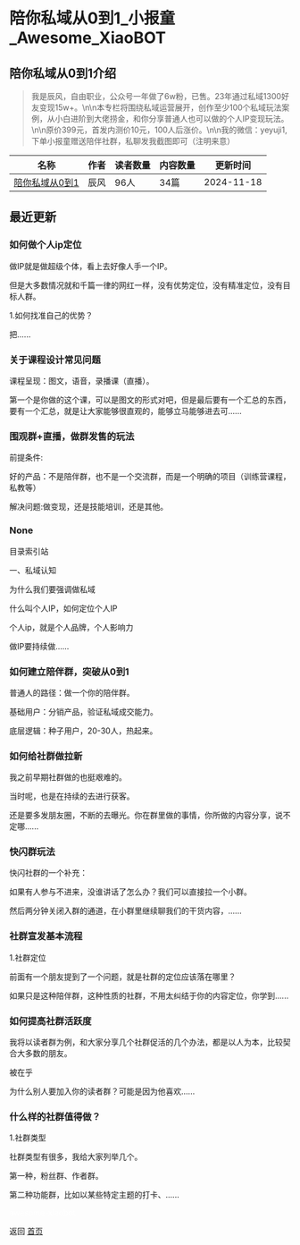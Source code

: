 # 陪你私域从0到1_小报童_Awesome_XiaoBOT

## 陪你私域从0到1介绍
> 我是辰风，自由职业，公众号一年做了6w粉，已售。23年通过私域1300好友变现15w+。\n\n本专栏将围绕私域运营展开，创作至少100个私域玩法案例，从小白进阶到大佬捞金，和你分享普通人也可以做的个人IP变现玩法。\n\n原价399元，首发内测价10元，100人后涨价。\n\n我的微信：yeyuji1,下单小报童赠送陪伴社群，私聊发我截图即可（注明来意）  
  


|名称|作者|读者数量|内容数量|更新时间|
|---|---|---|---|---|
|[陪你私域从0到1](https://xiaobot.net/p/qingchen7762?refer=0b133df9-27dc-423b-8101-639049001c13)|辰风|96人|34篇|2024-11-18|

## 最近更新
### 如何做个人ip定位

做IP就是做超级个体，看上去好像人手一个IP。

但是大多数情况就和千篇一律的网红一样，没有优势定位，没有精准定位，没有目标人群。

1.如何找准自己的优势？

把......

### 关于课程设计常见问题

课程呈现：图文，语音，录播课（直播）。

第一个是你做的这个课，可以是图文的形式对吧，但是最后要有一个汇总的东西，要有一个汇总，就是让大家能够很直观的，能够立马能够进去可......

### 围观群+直播，做群发售的玩法

前提条件:

好的产品：不是陪伴群，也不是一个交流群，而是一个明确的项目（训练营课程，私教等）

解决问题:做变现，还是技能培训，还是其他。

### None

目录索引站

一、私域认知

为什么我们要强调做私域

什么叫个人IP，如何定位个人IP

个人ip，就是个人品牌，个人影响力

做IP要持续做......

### 如何建立陪伴群，突破从0到1

普通人的路径：做一个你的陪伴群。

基础用户：分销产品，验证私域成交能力。

底层逻辑：种子用户，20-30人，热起来。

### 如何给社群做拉新

我之前早期社群做的也挺艰难的。

当时呢，也是在持续的去进行获客。

还是要多发朋友圈，不断的去曝光。你在群里做的事情，你所做的内容分享，说不定哪......

### 快闪群玩法

快闪社群的一个补充：

如果有人参与不进来，没谁讲话了怎么办？我们可以直接拉一个小群。

然后两分钟关闭入群的通道，在小群里继续聊我们的干货内容，......

### 社群宣发基本流程

1.社群定位

前面有一个朋友提到了一个问题，就是社群的定位应该落在哪里？

如果只是这种陪伴群，这种性质的社群，不用太纠结于你的内容定位，你学到......

### 如何提高社群活跃度

我将以读者群为例，和大家分享几个社群促活的几个办法，都是以人为本，比较契合大多数的朋友。

被在乎

为什么别人要加入你的读者群？可能是因为他喜欢......

### 什么样的社群值得做？

1.社群类型

社群类型有很多，我给大家列举几个。

第一种，粉丝群、作者群。

第二种功能群，比如以某些特定主题的打卡、......


<a href="https://github.com/Reno9527/awesome-xiaobot" style="color: white; text-decoration: none;">awesome-xiaobot</a>

返回 [首页](../README.md)
